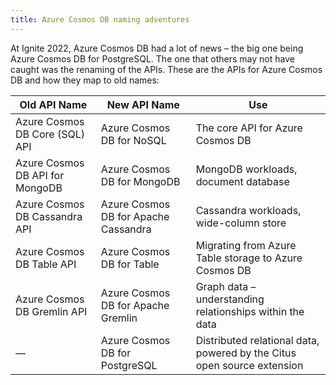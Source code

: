 ```yaml
---
title: Azure Cosmos DB naming adventures
---
```


At Ignite 2022, Azure Cosmos DB had a lot of news – the big one being Azure Cosmos DB for PostgreSQL. The one that others may not have caught was the renaming of the APIs. These are the APIs for Azure Cosmos DB and how they map to old names:

|Old API Name |	New API Name  |	Use |
|-----------|----------------|------------|
|Azure Cosmos DB Core (SQL) API |	Azure Cosmos DB for NoSQL |	The core API for Azure Cosmos DB |
|Azure Cosmos DB API for MongoDB| Azure Cosmos DB for MongoDB |	MongoDB workloads, document database |
|Azure Cosmos DB Cassandra API	| Azure Cosmos DB for Apache Cassandra |	Cassandra workloads, wide-column store |
|Azure Cosmos DB Table API |	Azure Cosmos DB for Table |	Migrating from Azure Table storage to Azure Cosmos DB |
|Azure Cosmos DB Gremlin API |	Azure Cosmos DB for Apache Gremlin |	Graph data – understanding relationships within the data |
|— | 	Azure Cosmos DB for PostgreSQL|	Distributed relational data, powered by the Citus open source extension |